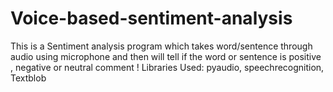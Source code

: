 # Voice-based-sentiment-analysis
This is a Sentiment analysis program which takes word/sentence through audio using microphone and then will tell if the word or sentence is positive , negative or neutral comment !
Libraries Used: pyaudio, speechrecognition, Textblob
